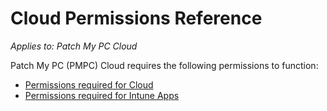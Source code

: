 # Cloud Permissions Reference

_Applies to: Patch My PC Cloud_

Patch My PC (PMPC) Cloud requires the following permissions to function:

* [Permissions required for Cloud](permissions-required-for-patch-my-pc-cloud.md)
* [Permissions required for Intune Apps](permissions-required-for-intune-apps.md)

